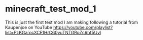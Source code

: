 # minecraft_test_mod_1

This is just the first test mod I am making following a tutorial from Kaupenjoe on YouTube https://youtube.com/playlist?list=PLKGarocXCE1HrC60yuTNTGRoZc6hf5Uvl
